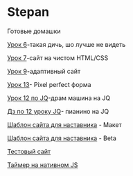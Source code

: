 

# Stepan
Готовые домашки

[Урок 6](https://stepahaha/homework_6/index.html "Mini-shit")-такая дичь, шо лучше не видеть

[Урок 7](https://stepahaha/homework-7/index.html "HTML/CSS")-сайт на чистом HTML/CSS


[Урок 9](https://stepahaha/Homework_9/index.html "BS3")-адаптивный сайт

[Урок 13](https://Stepahaha/homework_13/index.html "Pixel")- Pixel perfect форма



[Урок 12 по JQ](https://Stepahaha/src/index.html "Drum-machine")-драм машина на JQ

[Дз по 12 уроку JQ](https://Stepahaha/пианино/src/index.html "piano")- пианино на JQ

[Шаблон сайта для наставника](https://Stepahaha/Stepahaha/blob/master/For_Teacher/src/index.html "template") - Макет

[Шаблон сайта для наставника](https://Stepahaha/Nastysha_Candy/src/index.html "Nastysha_Candy") - Beta

[Тестовый сайт](https://Stepahaha/6y/src/index.html "Тест по строй-материалам")

[Таймер на нативном JS](https://Stepahaha/timer/index.html "Свой таймер")
